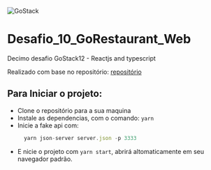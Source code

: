 <img alt="GoStack" src="https://storage.googleapis.com/golden-wind/bootcamp-gostack/header-desafios.png" />

# Desafio_10_GoRestaurant_Web

Decimo desafio GoStack12 - Reactjs and typescript

Realizado com base no repositório: [repositório](https://github.com/Rocketseat/gostack-template-reactjs-crud)


## Para Iniciar o projeto:
  - Clone o repositório para a sua maquina
  - Instale as dependencias, com o comando: `yarn`
  - Inicie a fake api com:
    ```js
      yarn json-server server.json -p 3333
    ```
  - E nicie o projeto com `yarn start`, abrirá altomaticamente em seu navegador padrão.
